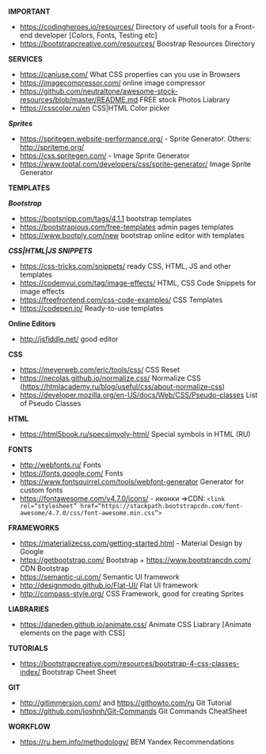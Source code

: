 **IMPORTANT**
* https://codingheroes.io/resources/ Directory of usefull tools for a Front-end developer [Colors, Fonts, Testing etc]
* https://bootstrapcreative.com/resources/ Boostrap Resources Directory


**SERVICES**
* https://caniuse.com/  What CSS properties can you use in Browsers
* https://imagecompressor.com/ online image compressor 
* https://github.com/neutraltone/awesome-stock-resources/blob/master/README.md FREE stock Photos Liabrary
* https://csscolor.ru/en CSS|HTML Color picker

***Sprites***
* https://spritegen.website-performance.org/  - Sprite Generator. Others: http://spriteme.org/
* https://css.spritegen.com/ - Image Sprite Generator
* https://www.toptal.com/developers/css/sprite-generator/ Image Sprite Generator


**TEMPLATES**

***Bootstrap***
* https://bootsnipp.com/tags/4.1.1 bootstrap templates
* https://bootstrapious.com/free-templates admin pages templates
* https://www.bootply.com/new bootstrap online editor with templates

***CSS|HTML|JS SNIPPETS***
* https://css-tricks.com/snippets/ ready CSS, HTML, JS and other templates
* https://codemyui.com/tag/image-effects/   HTML, CSS Code Snippets for image effects
* https://freefrontend.com/css-code-examples/ CSS Templates
* https://codepen.io/ Ready-to-use templates

**Online Editors**
* http://jsfiddle.net/  good editor


**CSS**
* https://meyerweb.com/eric/tools/css/ CSS Reset 
* https://necolas.github.io/normalize.css/ Normalize CSS (https://htmlacademy.ru/blog/useful/css/about-normalize-css)
* https://developer.mozilla.org/en-US/docs/Web/CSS/Pseudo-classes List of Pseudo Classes

**HTML**
* https://html5book.ru/specsimvoly-html/ Special symbols in HTML (RU)

**FONTS**
* http://webfonts.ru/ Fonts
* https://fonts.google.com/ Fonts
* https://www.fontsquirrel.com/tools/webfont-generator Generator for custom fonts
* https://fontawesome.com/v4.7.0/icons/ - иконки
=>CDN: ```<link rel=“stylesheet” href=“https://stackpath.bootstrapcdn.com/font-awesome/4.7.0/css/font-awesome.min.css”>```

**FRAMEWORKS**
* https://materializecss.com/getting-started.html -  Material Design by Google
* https://getbootstrap.com/ Bootstrap + https://www.bootstrapcdn.com/ CDN Bootstrap
* https://semantic-ui.com/ Semantic UI framework
* http://designmodo.github.io/Flat-UI/ Flat UI framework
* http://compass-style.org/ CSS Framework, good for creating Sprites

**LIABRARIES**
* https://daneden.github.io/animate.css/ Animate CSS Liabrary [Animate elements on the page with CSS]

**TUTORIALS**
* https://bootstrapcreative.com/resources/bootstrap-4-css-classes-index/ Bootstrap Cheet Sheet


**GIT**
* http://gitimmersion.com/ and https://githowto.com/ru Git Tutorial
* https://github.com/joshnh/Git-Commands Git Commands CheatSheet

**WORKFLOW**
* https://ru.bem.info/methodology/ BEM Yandex Recommendations
